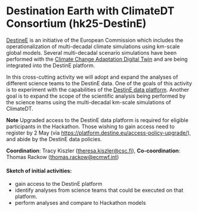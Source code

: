 # Destination Earth with ClimateDT Consortium (hk25-DestinE)

[DestineE](https://destination-earth.eu) is an initiative of the European Commission which includes the operationalization of multi-decadal climate simulations using km-scale global models. Several multi-decadal scenario simulations have been performed with the [Climate Change Adaptation Digital Twin](https://destine.ecmwf.int/climate-change-adaptation-digital-twin-climate-dt/#What-is-the-Climate-DT) and are being integrated into the DestinE platform.

In this cross-cutting activity we will adopt and expand the analyses of different science teams to the DestinE data. One of the goals of this activity is to experiment with the capabilities of the [DestinE data platform](https://platform.destine.eu). Another goal is to expand the scope of the scientific analysis being performed by the science teams using the multi-decadal km-scale simulations of ClimateDT.

**Note** Upgraded access to the DestinE data platform is required for eligible participants in the Hackathon. Those wishing to gain access need to register by 2 May (via https://platform.destine.eu/access-policy-upgrade/), and abide by the DestinE data policies.

**Coordination**: Tracy Kiszler (theresa.kiszler@csc.fi), **Co-coordination**: Thomas Rackow (thomas.rackow@ecmwf.int)

#### Sketch of initial activities:
* gain access to the DestinE platform
* identify analyses from science teams that could be executed on that platform.
* perform analyses and compare to Hackathon models

